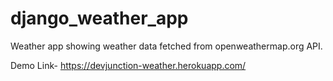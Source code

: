 # django_weather_app
Weather app showing weather data fetched from openweathermap.org API.

Demo Link-
https://devjunction-weather.herokuapp.com/
